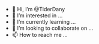 - 👋 Hi, I’m @TiderDany
- 👀 I’m interested in ...
- 🌱 I’m currently learning ...
- 💞️ I’m looking to collaborate on ...
- 📫 How to reach me ...

<!---
TiderDany/TiderDany is a ✨ special ✨ repository because its `README.md` (this file) appears on your GitHub profile.
You can click the Preview link to take a look at your changes.
--->
